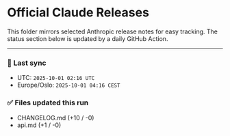 # Official Claude Releases

This folder mirrors selected Anthropic release notes for easy tracking.
The status section below is updated by a daily GitHub Action.


---

<!-- sync-status:start -->

### 🔄 Last sync
- UTC: `2025-10-01 02:16 UTC`
- Europe/Oslo: `2025-10-01 04:16 CEST`

### ✅ Files updated this run

- CHANGELOG.md (+10 / -0)
- api.md (+1 / -0)<!-- sync-status:end -->









































